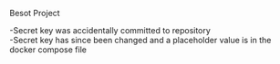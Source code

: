 Besot Project

-Secret key was accidentally committed to repository  
-Secret key has since been changed and a placeholder value is in the docker compose file
